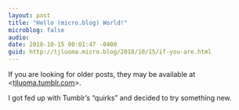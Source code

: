```yaml
---
layout: post
title: "Hello (micro.blog) World!"
microblog: false
audio: 
date: 2018-10-15 00:01:47 -0400
guid: http://tjluoma.micro.blog/2018/10/15/if-you-are.html
---
```

If you are looking for older posts, they may be available at <[tjluoma.tumblr.com](https://tjluoma.tumblr.com/)>.

I got fed up with Tumblr’s “quirks” and decided to try something new.
